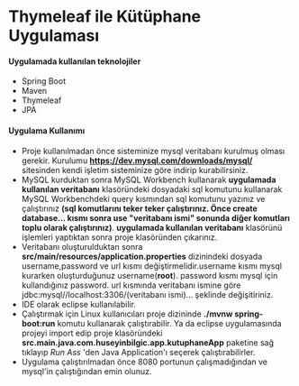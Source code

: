 # Thymeleaf ile Kütüphane Uygulaması

#### Uygulamada kullanılan teknolojiler
- Spring Boot
- Maven
- Thymeleaf
- JPA

#### Uygulama Kullanımı
- Proje kullanılmadan önce sisteminize mysql veritabanı kurulmuş olması gerekir. Kurulumu **https://dev.mysql.com/downloads/mysql/** sitesinden kendi işletim sisteminize göre indirip kurabilirsiniz.
- MySQL kurduktan sonra MySQL Workbench kullanarak **uygulamada kullanılan veritabanı** klasöründeki dosyadaki sql komutunu kullanarak MySQL Workbenchdeki query kısmından sql komutunu yazınız ve çalıştırınız **(sql komutlarını teker teker çalıştırınız. Önce create database... kısmı sonra use "veritabanı ismi"  sonunda diğer komutları toplu olarak çalıştırınız)**. **uygulamada kullanılan veritabanı** klasörünü işlemleri yaptıktan sonra proje klasöründen çıkarınız.
- Veritabanı oluşturulduktan sonra **src/main/resources/application.properties** dizinindeki dosyada username,password ve url kısmı değiştirmelidir.username kısmı mysql kurarken oluşturduğunuz username(**root**). password kısmı mysql için kullandığınız password. url kısmında veritabanı ismine göre jdbc:mysql//localhost:3306/(veritabanı ismi)... şeklinde değişitiriniz.
- IDE olarak eclipse kullanılabilir. 
- Çalıştırmak için Linux kullanıcıları proje dizininde  **./mvnw spring-boot:run** komutu kullanarak çalıştırabilir. Ya da eclipse uygulamasında projeyi import edip proje klasöründeki **src.main.java.com.huseyinbilgic.app.kutuphaneApp** paketine sağ tıklayıp *Run Ass* 'den  Java Application'ı seçerek çalıştırabilirler.
- Uygulama çalıştırılmadan önce 8080 portunun çalışmadığından ve mysql'in çalıştığından emin olunuz.

